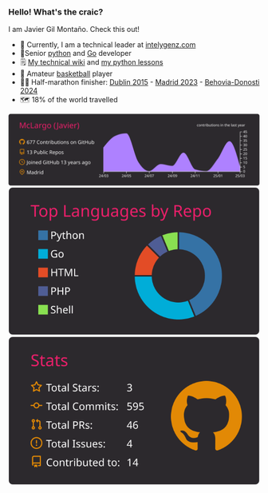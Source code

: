 ### Hello! What's the craic?

I am Javier Gil Montaño. Check this out!

- :goat: Currently, I am a technical leader at [intelygenz.com](https://intelygenz.com/)
- :snake:Senior [python](https://www.python.org/) and [Go](https://go.dev/) developer
- :spiral_notepad: [My technical wiki](https://mclargo.github.io/) and [my python lessons](https://mclargo.github.io/python-lessons/)
- :basketball: Amateur [basketball](https://youtu.be/WgRQArUar08) player
- :running_man: Half-marathon finisher: [Dublin 2015](https://basno.com/s9nlbrqa) - [Madrid 2023](https://results.sporthive.com/events/7053750963571596288/races/485532/bib/34916) - [Behovia-Donosti 2024](https://clasificacion.behobia-sansebastian.com/participante-compartir-participacion.php?lang=es&id=297292&a=2024&d=29009&t=1&p=ef20e150e7579df491c5568060047454)
- :world_map: 18% of the world travelled


[![](https://raw.githubusercontent.com/McLargo/mclargo/master/profile-summary-card-output/monokai/0-profile-details.svg)](https://github.com/vn7n24fzkq/github-profile-summary-cards)
[![](https://raw.githubusercontent.com/McLargo/mclargo/master/profile-summary-card-output/monokai/1-repos-per-language.svg)](https://github.com/vn7n24fzkq/github-profile-summary-cards) [![](https://raw.githubusercontent.com/McLargo/mclargo/master/profile-summary-card-output/monokai/3-stats.svg)](https://github.com/vn7n24fzkq/github-profile-summary-cards)
